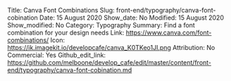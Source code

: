 Title: Canva Font Combinations
Slug: front-end/typography/canva-font-cobination
Date: 15 August 2020
Show_date: No
Modified: 15 August 2020
Show_modified: No
Category: Typography
Summary: Find a font combination for your design needs
Link: https://www.canva.com/font-combinations/
Icon: https://ik.imagekit.io/developcafe/canva_K0TKeo1JI.png
Attribution: No
Commercial: Yes
Github_edit_link: https://github.com/melboone/develop_cafe/edit/master/content/front-end/typography/canva-font-cobination.md